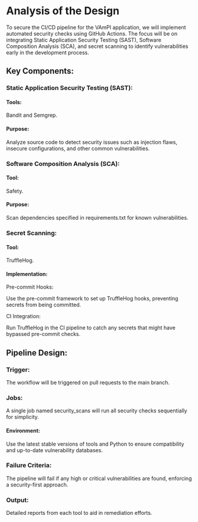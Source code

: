 # Analysis of the Design

To secure the CI/CD pipeline for the VAmPI application, we will implement automated security checks using GitHub Actions. The focus will be on integrating Static Application Security Testing (SAST), Software Composition Analysis (SCA), and secret scanning to identify vulnerabilities early in the development process.

## Key Components:

### Static Application Security Testing (SAST):

#### Tools:
Bandit and Semgrep.
#### Purpose:
Analyze source code to detect security issues such as injection flaws, insecure configurations, and other common vulnerabilities.

### Software Composition Analysis (SCA):

#### Tool:
Safety.
#### Purpose:
Scan dependencies specified in requirements.txt for known vulnerabilities.

### Secret Scanning:

#### Tool:
TruffleHog.
#### Implementation:
Pre-commit Hooks:

Use the pre-commit framework to set up TruffleHog hooks, preventing secrets from being committed.

CI Integration:

Run TruffleHog in the CI pipeline to catch any secrets that might have bypassed pre-commit checks.

## Pipeline Design:

### Trigger:
The workflow will be triggered on pull requests to the main branch.
### Jobs:
A single job named security_scans will run all security checks sequentially for simplicity.
#### Environment:
Use the latest stable versions of tools and Python to ensure compatibility and up-to-date vulnerability databases.
### Failure Criteria:
The pipeline will fail if any high or critical vulnerabilities are found, enforcing a security-first approach.
### Output:
Detailed reports from each tool to aid in remediation efforts.

